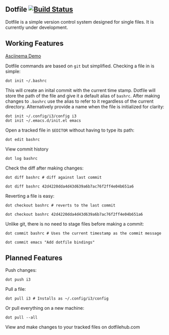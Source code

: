 ## Dotfile [![Build Status](https://travis-ci.org/knoebber/dotfile.svg?branch=master)](https://travis-ci.org/knoebber/dotfile)

Dotfile is a simple version control system designed for single files.
It is currently under development.

## Working Features

[Asciinema Demo](https://asciinema.org/a/vEMt14MIf1Imlul8cpaDv9JXh?autoplay=1)

Dotfile commands are based on `git` but simplified. Checking a file in is simple:

```
dot init ~/.bashrc
```

This will create an inital commit with the current time stamp. Dotfile will store the path of the file and
give it a default alias of `bashrc`. After making changes to `.bashrc` use the alias to refer to it
regardless of the current directory. Alternatively provide a name when the file is initialized for clarity:

```
dot init ~/.config/i3/config i3
dot init ~/.emacs.d/init.el emacs
```

Open a tracked file in `$EDITOR` without having to type its path:

```
dot edit bashrc
```

View commit history

```
dot log bashrc
```

Check the diff after making changes:

```
dot diff bashrc # diff against last commit

dot diff bashrc 42d4220dda4d43d639a6b7ac76f2ff4e04b651a6
```

Reverting a file is easy:

```
dot checkout bashrc # reverts to the last commit

dot checkout bashrc 42d4220dda4d43d639a6b7ac76f2ff4e04b651a6
```


Unlike git, there is no need to stage files before making a commit:

```
dot commit bashrc # Uses the current timestamp as the commit message

dot commit emacs "Add dotfile bindings"
```

## Planned Features

Push changes:

```
dot push i3
```

Pull a file:

```
dot pull i3 # Installs as ~/.config/i3/config
```

Or pull everything on a new machine:

```
dot pull --all
```

View and make changes to your tracked files on dotfilehub.com
